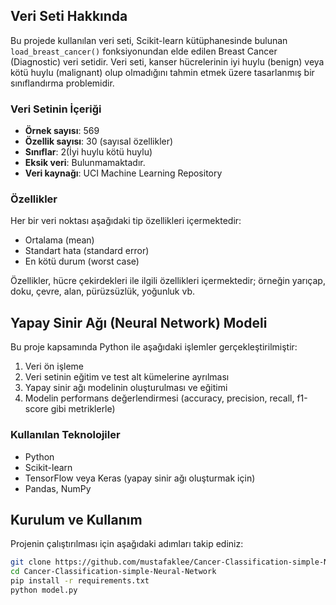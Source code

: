 ## Veri Seti Hakkında

Bu projede kullanılan veri seti, Scikit-learn kütüphanesinde bulunan `load_breast_cancer()` fonksiyonundan elde edilen Breast Cancer (Diagnostic) veri setidir. Veri seti, kanser hücrelerinin iyi huylu (benign) veya kötü huylu (malignant) olup olmadığını tahmin etmek üzere tasarlanmış bir sınıflandırma problemidir.

### Veri Setinin İçeriği

- **Örnek sayısı**: 569
- **Özellik sayısı**: 30 (sayısal özellikler)
- **Sınıflar**: 2(İyi huylu kötü huylu)
- **Eksik veri**: Bulunmamaktadır.
- **Veri kaynağı**: UCI Machine Learning Repository

### Özellikler

Her bir veri noktası aşağıdaki tip özellikleri içermektedir:

- Ortalama (mean)
- Standart hata (standard error)
- En kötü durum (worst case)

Özellikler, hücre çekirdekleri ile ilgili özellikleri içermektedir; örneğin yarıçap, doku, çevre, alan, pürüzsüzlük, yoğunluk vb.

## Yapay Sinir Ağı (Neural Network) Modeli

Bu proje kapsamında Python ile aşağıdaki işlemler gerçekleştirilmiştir:

1. Veri ön işleme
2. Veri setinin eğitim ve test alt kümelerine ayrılması
3. Yapay sinir ağı modelinin oluşturulması ve eğitimi
4. Modelin performans değerlendirmesi (accuracy, precision, recall, f1-score gibi metriklerle)

### Kullanılan Teknolojiler

- Python
- Scikit-learn
- TensorFlow veya Keras (yapay sinir ağı oluşturmak için)
- Pandas, NumPy

## Kurulum ve Kullanım

Projenin çalıştırılması için aşağıdaki adımları takip ediniz:

```bash
git clone https://github.com/mustafaklee/Cancer-Classification-simple-Neural-Network.git
cd Cancer-Classification-simple-Neural-Network
pip install -r requirements.txt
python model.py
```
